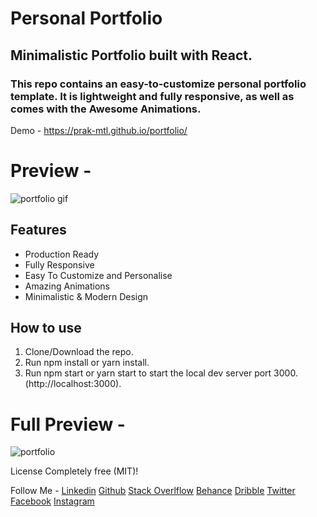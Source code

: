 # Personal Portfolio

## Minimalistic Portfolio built with React.
### This repo contains an easy-to-customize personal portfolio template. It is lightweight and fully responsive, as well as comes with the Awesome Animations.

Demo - https://prak-mtl.github.io/portfolio/

# Preview - 
![portfolio gif](https://i.pinimg.com/originals/db/a8/a5/dba8a5b93ef72749a8b30b816137adc3.gif)


## Features 
* Production Ready
* Fully Responsive
* Easy To Customize and Personalise
* Amazing Animations
* Minimalistic & Modern Design


## How to use
1. Clone/Download the repo.
2. Run npm install or yarn install.
3. Run npm start or yarn start to start the local dev server port 3000.(http://localhost:3000).


# Full Preview - 
![portfolio](https://i.pinimg.com/564x/f5/5a/11/f55a11ebdae514d53948ede1faef34b6.jpg)

License
Completely free (MIT)!

Follow Me - 
[Linkedin](https://www.linkedin.com/in/prakmtl)
[Github](https://github.com/prak-mtl)
[Stack Overlflow](https://stackoverflow.com/users/9478145/prakhar-mittal)
[Behance](https://www.behance.net/prakmtlf2b0)
[Dribble](https://dribbble.com/prak_mtl)
[Twitter](https://twitter.com/MtlPrak)
[Facebook](https://www.facebook.com/prakhar.mittal.75)
[Instagram](https://www.instagram.com/agnostic_mtl/)
